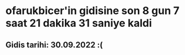 # ofarukbicer'in gidisine son 8 gun 7 saat 21 dakika 31 saniye kaldi

## Gidis tarihi: 30.09.2022 :(